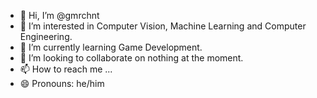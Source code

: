- 👋 Hi, I’m @gmrchnt
- 👀 I’m interested in Computer Vision, Machine Learning and Computer Engineering.
- 🌱 I’m currently learning Game Development.
- 💞️ I’m looking to collaborate on nothing at the moment.
- 📫 How to reach me ...
- 😄 Pronouns: he/him

<!---
gmrchnt/gmrchnt is a ✨ special ✨ repository because its `README.md` (this file) appears on your GitHub profile.
You can click the Preview link to take a look at your changes.
--->
